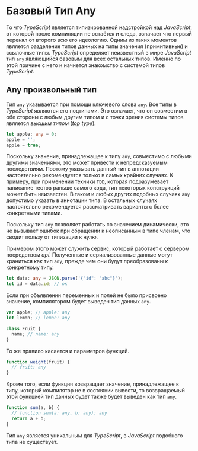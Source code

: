 # Базовый Тип Any

То что _TypeScript_ является типизированной надстройкой над _JavaScript_, от которой после компиляции не остаётся и следа, означает что первый перенял от второго всю его идеологию. Одним из таких моментов является разделение типов данных на типы значения (примитивные) и ссылочные типы. _TypeScript_ определяет неизвестный в мире _JavaScript_ тип `any` являющийся базовым для всех остальных типов. Именно по этой причине с него и начнется знакомство с системой типов _TypeScript_.

## Any произвольный тип

Тип `any` указывается при помощи ключевого слова `any`. Все типы в _TypeScript_ являются его подтипами. Это означает, что он совместим в обе стороны с любым другим типом и с точки зрения системы типов является _высшим типом_ (_top type_).

```ts
let apple: any = 0;
apple = '';
apple = true;
```

Поскольку значение, принадлежащее к типу `any`, совместимо с любыми другими значениями, это может привести к непредсказуемым последствиям. Поэтому указывать данный тип в аннотации настоятельно рекомендуется только в самых крайних случаях. К примеру, при применении техники `TDD`, которая подразумевает написание тестов раньше самого кода, тип некоторых конструкций может быть неизвестен. В таком и любых других подобных случаях `any` допустимо указать в аннотации типа. В остальных случаях настоятельно рекомендуется рассматривать варианты с более конкретными типами.

Поскольку тип `any` позволяет работать со значением динамически, это не вызывает ошибок при обращении к неописанным в типе членам, что сводит пользу от типизации к нулю.

Примером этого может служить сервис, который работает с сервером посредством _api_. Полученные и сериализованные данные могут храниться как тип `any`, прежде чем они будут преобразованы к конкретному типу.

```ts
let data: any = JSON.parse('{"id": "abc"}');
let id = data.id; // ок
```

Если при объявлении переменных и полей не было присвоено значение, компилятором будет выведен тип данных `any`.

```ts
var apple; // apple: any
let lemon; // lemon: any

class Fruit {
  name; // name: any
}
```

То же правило касается и параметров функций.

```ts
function weight(fruit) {
  // fruit: any
}
```

Кроме того, если функция возвращает значение, принадлежащее к типу, который компилятор не в состоянии вывести, то возвращаемый этой функцией тип данных будет также будет выведен как тип `any`.

```ts
function sum(a, b) {
  // function sum(a: any, b: any): any
  return a + b;
}
```

Тип `any` является уникальным для _TypeScript_, в _JavaScript_ подобного типа не существует.
